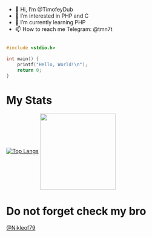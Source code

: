- 👋 Hi, I’m @TimofeyDub
- 👀 I’m interested in PHP and C
- 🌱 I’m currently learning PHP
- 📫 How to reach me Telegram: @tmn7t

```c

#include <stdio.h>

int main() {
    printf("Hello, World!\n");
    return 0;
}

```
<h1>My Stats</h1>


  [![Top Langs](https://github-readme-stats.vercel.app/api/top-langs/?username=TimofeyDub&layout=donut)](https://github.com/anuraghazra/github-readme-stats)
<a href="https://github.com/anuraghazra/github-readme-stats">
  <img height=200 align="center" src="https://github-readme-stats.vercel.app/api?username=TimofeyDub" />
</a>

<h1>Do not forget check my bro</h1>
<a href="https://github.com/Nikleof79">@Nikleof79</a>
